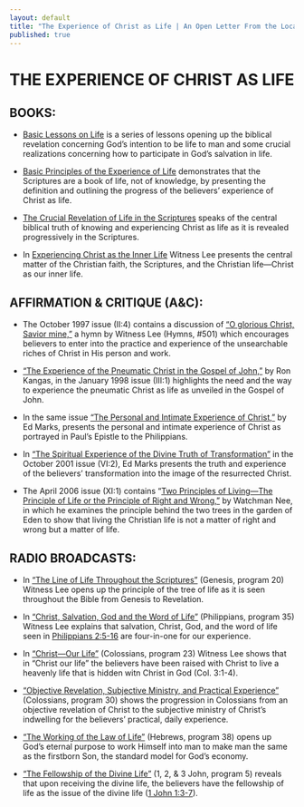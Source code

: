 ```yaml
---
layout: default
title: "The Experience of Christ as Life | An Open Letter From the Local Churches and Living Stream Ministry Concerning the Teachings of Witness Lee"
published: true
---
```


# THE EXPERIENCE OF CHRIST AS LIFE

## BOOKS:

* [Basic Lessons on Life](http://www.ministrybooks.org/books.cfm?xid=7B8354P3YC3CO) is a series of lessons opening up the biblical revelation concerning God’s intention to be life to man and some crucial realizations concerning how to participate in God’s salvation in life.

* [Basic Principles of the Experience of Life](http://www.ministrybooks.org/books.cfm?xid=PVMK3ZSLPIUM2) demonstrates that the Scriptures are a book of life, not of knowledge, by presenting the definition and outlining the progress of the believers’ experience of Christ as life.

* [The Crucial Revelation of Life in the Scriptures](http://www.ministrybooks.org/books.cfm?xid=HIQGJFCWYBS7I) speaks of the central biblical truth of knowing and experiencing Christ as life as it is revealed progressively in the Scriptures.

* In [Experiencing Christ as the Inner Life](http://www.ministrybooks.org/books.cfm?xid=3MHFHQ86ZKGC4) Witness Lee presents the central matter of the Christian faith, the Scriptures, and the Christian life—Christ as our inner life.

## AFFIRMATION & CRITIQUE (A&C):

* The October 1997 issue (II:4) contains a discussion of [“O glorious Christ, Savior mine,”](http://affcrit.com/pdfs/1997/04/97_04_hy.pdf) a hymn by Witness Lee (Hymns, #501) which encourages believers to enter into the practice and experience of the unsearchable riches of Christ in His person and work.

* [“The Experience of the Pneumatic Christ in the Gospel of John,”](http://www.affcrit.com/pdfs/1998/01/98_01_a1.pdf) by Ron Kangas, in the January 1998 issue (III:1) highlights the need and the way to experience the pneumatic Christ as life as unveiled in the Gospel of John.

* In the same issue [“The Personal and Intimate Experience of Christ,”](http://www.affcrit.com/pdfs/1998/01/98_01_a2.pdf) by Ed Marks, presents the personal and intimate experience of Christ as portrayed in Paul’s Epistle to the Philippians.

* In [“The Spiritual Experience of the Divine Truth of Transformation”](http://www.affcrit.com/pdfs/2001/02/01_02_a2.pdf) in the October 2001 issue (VI:2), Ed Marks presents the truth and experience of the believers’ transformation into the image of the resurrected Christ.

* The April 2006 issue (XI:1) contains “[Two Principles of Living—The Principle of Life or the Principle of Right and Wrong,”](http://www.affcrit.com/pdfs/2006/01/06_01_a4.pdf) by Watchman Nee, in which he examines the principle behind the two trees in the garden of Eden to show that living the Christian life is not a matter of right and wrong but a matter of life.

## RADIO BROADCASTS:

* In [“The Line of Life Throughout the Scriptures”](http://www.lsmradio.com/audio/mp3-files/Genesis/Gen_020.mp3) (Genesis, program 20) Witness Lee opens up the principle of the tree of life as it is seen throughout the Bible from Genesis to Revelation.

* In [“Christ, Salvation, God and the Word of Life”](http://www.lsmradio.com/audio/mp3-files/Philippians/Phil_35.mp3) (Philippians, program 35) Witness Lee explains that salvation, Christ, God, and the word of life seen in [Philippians 2:5-16](http://online.recoveryversion.org/bibleverses.asp?fvid=6252&lvid=6263) are four-in-one for our experience.

* In [“Christ—Our Life”](http://www.lsmradio.com/audio/mp3-files/Colossians/Col_23.mp3) (Colossians, program 23) Witness Lee shows that in “Christ our life” the believers have been raised with Christ to live a heavenly life that is hidden witn Christ in God (Col. 3:1-4).

* [“Objective Revelation, Subjective Ministry, and Practical Experience”](http://www.lsmradio.com/audio/mp3-files/Colossians/Col_30.mp3) (Colossians, program 30) shows the progression in Colossians from an objective revelation of Christ to the subjective ministry of Christ’s indwelling for the believers’ practical, daily experience.

* [“The Working of the Law of Life”](http://www.lsmradio.com/audio/mp3-files/Hebrews/Heb_38.mp3) (Hebrews, program 38) opens up God’s eternal purpose to work Himself into man to make man the same as the firstborn Son, the standard model for God’s economy.

* [“The Fellowship of the Divine Life”](http://www.lsmradio.com/audio/mp3-files/123John/1John_05.mp3) (1, 2, & 3 John, program 5) reveals that upon receiving the divine life, the believers have the fellowship of life as the issue of the divine life ([1 John 1:3-7](http://online.recoveryversion.org/bibleverses.asp?fvid=7399&lvid=7403)).